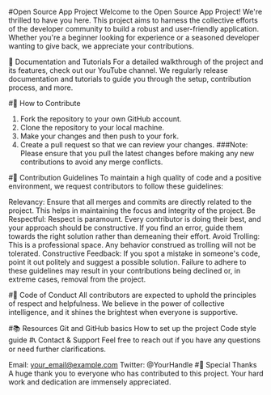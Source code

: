 #Open Source App Project
Welcome to the Open Source App Project! We're thrilled to have you here. This project aims to harness the collective efforts of the developer community to build a robust and user-friendly application. Whether you're a beginner looking for experience or a seasoned developer wanting to give back, we appreciate your contributions.

🎥 Documentation and Tutorials
For a detailed walkthrough of the project and its features, check out our YouTube channel. We regularly release documentation and tutorials to guide you through the setup, contribution process, and more.

#🤝 How to Contribute
1. Fork the repository to your own GitHub account.
2. Clone the repository to your local machine.
3. Make your changes and then push to your fork.
4. Create a pull request so that we can review your changes.
###Note: Please ensure that you pull the latest changes before making any new contributions to avoid any merge conflicts.

#📜 Contribution Guidelines
To maintain a high quality of code and a positive environment, we request contributors to follow these guidelines:

Relevancy: Ensure that all merges and commits are directly related to the project. This helps in maintaining the focus and integrity of the project.
Be Respectful: Respect is paramount. Every contributor is doing their best, and your approach should be constructive. If you find an error, guide them towards the right solution rather than demeaning their effort.
Avoid Trolling: This is a professional space. Any behavior construed as trolling will not be tolerated.
Constructive Feedback: If you spot a mistake in someone's code, point it out politely and suggest a possible solution.
Failure to adhere to these guidelines may result in your contributions being declined or, in extreme cases, removal from the project.

#📌 Code of Conduct
All contributors are expected to uphold the principles of respect and helpfulness. We believe in the power of collective intelligence, and it shines the brightest when everyone is supportive.

#📚 Resources
Git and GitHub basics
How to set up the project
Code style guide
#📞 Contact & Support
Feel free to reach out if you have any questions or need further clarifications.

Email: your_email@example.com
Twitter: @YourHandle
#🌟 Special Thanks
A huge thank you to everyone who has contributed to this project. Your hard work and dedication are immensely appreciated.

